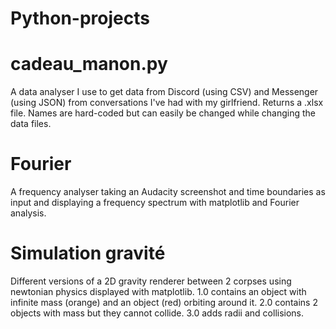 # Python-projects

# cadeau_manon.py
A data analyser I use to get data from Discord (using CSV) and Messenger (using JSON) from conversations I've had with my girlfriend. Returns a .xlsx file. Names are hard-coded but can easily be changed while changing the data files.

# Fourier
A frequency analyser taking an Audacity screenshot and time boundaries as input and displaying a frequency spectrum with matplotlib and Fourier analysis.

# Simulation gravité
Different versions of a 2D gravity renderer between 2 corpses using newtonian physics displayed with matplotlib. 1.0 contains an object with infinite mass (orange) and an object (red) orbiting around it. 2.0 contains 2 objects with mass but they cannot collide. 3.0 adds radii and collisions.
